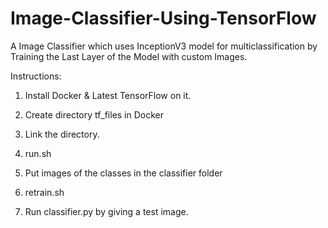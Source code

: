 # Image-Classifier-Using-TensorFlow
A Image Classifier which uses InceptionV3 model for multiclassification by Training the Last Layer of the Model with custom Images.

Instructions:
 
1. Install Docker &  Latest TensorFlow on it.

2. Create directory tf_files in Docker

3. Link the directory.

4. run.sh

5. Put images of the classes in the classifier folder

6. retrain.sh

7. Run classifier.py by giving a test image.

